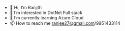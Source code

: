 - 👋 Hi, I’m Ranjith
- 👀 I’m interested in DotNet Full stack 
- 🌱 I’m currently learning Azure Cloud
- 📫 How to reach me ranjee27@gmail.com/9951433114

<!---
ranjeegit/ranjeegit is a ✨ special ✨ repository because its `README.md` (this file) appears on your GitHub profile.
You can click the Preview link to take a look at your changes.
--->
